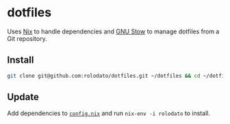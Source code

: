 # dotfiles

Uses [Nix](https://nixos.org/nix/) to handle dependencies and [GNU Stow](https://www.gnu.org/software/stow/) to manage dotfiles from a Git repository.

## Install

```sh
git clone git@github.com:rolodato/dotfiles.git ~/dotfiles && cd ~/dotfiles && ./install.sh
```

## Update

Add dependencies to [`config.nix`](/nix/.nixpkgs/config.nix) and run `nix-env -i rolodato` to install.

